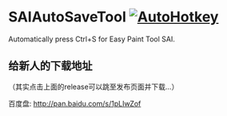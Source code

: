# SAIAutoSaveTool [![AutoHotkey](https://img.shields.io/badge/Language-AutoHotkey-yellowgreen.svg)](https://autohotkey.com/)
Automatically press Ctrl+S for Easy Paint Tool SAI.

## 给新人的下载地址

（其实点击上面的release可以跳至发布页面并下载…）

百度盘: http://pan.baidu.com/s/1pLIwZof
